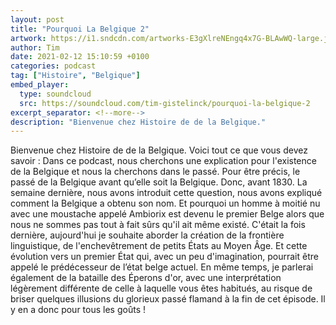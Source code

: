 ```yaml
---
layout: post
title: "Pourquoi La Belgique 2"
artwork: https://i1.sndcdn.com/artworks-E3gXlreNEngq4x7G-BLAwWQ-large.jpg
author: Tim
date: 2021-02-12 15:10:59 +0100
categories: podcast
tag: ["Histoire", "Belgique"]
embed_player:
  type: soundcloud
  src: https://soundcloud.com/tim-gistelinck/pourquoi-la-belgique-2
excerpt_separator: <!--more-->
description: "Bienvenue chez Histoire de de la Belgique."
---
```

Bienvenue chez Histoire de de la Belgique. Voici tout ce que vous devez savoir : Dans ce podcast, nous cherchons une explication pour l'existence de la Belgique et nous la cherchons dans le passé. Pour être précis, le passé de la Belgique avant qu’elle soit la Belgique. Donc, avant 1830. La semaine dernière, nous avons introduit cette question, nous avons expliqué comment la Belgique a obtenu son nom. Et pourquoi un homme à moitié nu avec une moustache appelé Ambiorix est devenu le premier Belge alors que nous ne sommes pas tout à fait sûrs qu'il ait même existé. C'était la fois dernière, aujourd'hui je souhaite aborder la création de la frontière linguistique, de l'enchevêtrement de petits États au Moyen Âge. Et cette évolution vers un premier État qui, avec un peu d'imagination, pourrait être appelé le prédécesseur de l’état belge actuel. En même temps, je parlerai également de la bataille des Éperons d'or, avec une interprétation légèrement différente de celle à laquelle vous êtes habitués, au risque de briser quelques illusions du glorieux passé flamand à la fin de cet épisode. Il y en a donc pour tous les goûts !